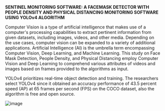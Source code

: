  **SENTINEL MONITORING SOFTWARE: A FACEMASK DETECTOR WITH PEOPLE DENSITY AND PHYSICAL DISTANCING MONITORING SOFTWARE USING YOLOv4 ALGORITHM**
 
Computer Vision is a type of artificial intelligence that makes use of a computer's processing capabilities to extract pertinent information from given datasets, including images, videos, and other media. Depending on the use cases, computer vision can be expanded to a variety of additional applications. Artificial Intelligence (AI) is the umbrella term encompassing Computer Vision, Deep Learning, and Machine Learning. This study on Face Mask Detection, People Density, and Physical Distancing employ Computer Vision and Deep Learning to comprehend various attributes of videos and images based on frames provided to the algorithms as input.

YOLOv4 prioritizes real-time object detection and training. The researchers select YOLOv4 since it obtained an accuracy performance of 43.5 percent speed (AP) at 65 frames per second (FPS) on the COCO dataset, also the algorithm is free and open source.

![image](https://user-images.githubusercontent.com/90967308/192127881-1558f9c5-1f45-4820-a104-5fe6adcf2d75.png)





